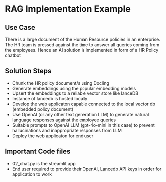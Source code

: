 # RAG Implementation Example


## Use Case
There is a large document of the Human Resource policies in an enterprise. The HR team is pressed against the time to answer all queries coming from the employees. Hence an AI solution is implemented in form of 
a HR Policy chatbot

## Solution Steps 
- Chunk the HR policy document/s using Docling
- Generate embeddings using the popular embedding models
- Upsert the embeddings to a reliable vector store like lanceDB
- Instance of lancedb is hosted locally
- Develop the web applicaton capable connected to the local vector db (embedded policy document)
- Use OpenAI (or any other text generation LLM) to generate natural language responses against the employee queries
- Suitable prompts to OpenAI LLM (gpt-4o-mini in this case) to prevent hallucinations and inappropriate responses from LLM
- Deploy the web applicaton for end user

## Important Code files 
- 02_chat.py is the streamlit app
- End user required to provide their OpenAI, Lancedb API keys in order for application to work 
